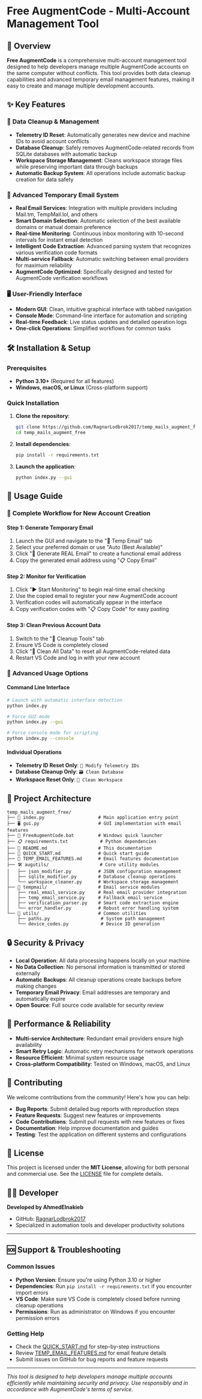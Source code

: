 # Free AugmentCode - Multi-Account Management Tool

## 🚀 Overview

**Free AugmentCode** is a comprehensive multi-account management tool designed to help developers manage multiple AugmentCode accounts on the same computer without conflicts. This tool provides both data cleanup capabilities and advanced temporary email management features, making it easy to create and manage multiple development accounts.

## ✨ Key Features

### 🧹 **Data Cleanup & Management**
- **Telemetry ID Reset**: Automatically generates new device and machine IDs to avoid account conflicts
- **Database Cleanup**: Safely removes AugmentCode-related records from SQLite databases with automatic backup
- **Workspace Storage Management**: Cleans workspace storage files while preserving important data through backups
- **Automatic Backup System**: All operations include automatic backup creation for data safety

### 📧 **Advanced Temporary Email System**
- **Real Email Services**: Integration with multiple providers including Mail.tm, TempMail.lol, and others
- **Smart Domain Selection**: Automatic selection of the best available domains or manual domain preference
- **Real-time Monitoring**: Continuous inbox monitoring with 10-second intervals for instant email detection
- **Intelligent Code Extraction**: Advanced parsing system that recognizes various verification code formats
- **Multi-service Fallback**: Automatic switching between email providers for maximum reliability
- **AugmentCode Optimized**: Specifically designed and tested for AugmentCode verification workflows

### 🖥️ **User-Friendly Interface**
- **Modern GUI**: Clean, intuitive graphical interface with tabbed navigation
- **Console Mode**: Command-line interface for automation and scripting
- **Real-time Feedback**: Live status updates and detailed operation logs
- **One-click Operations**: Simplified workflows for common tasks

## 🛠️ Installation & Setup

### Prerequisites
- **Python 3.10+** (Required for all features)
- **Windows, macOS, or Linux** (Cross-platform support)

### Quick Installation
1. **Clone the repository**:
   ```bash
   git clone https://github.com/RagnarLodbrok2017/temp_mails_augment_free.git
   cd temp_mails_augment_free
   ```

2. **Install dependencies**:
   ```bash
   pip install -r requirements.txt
   ```

3. **Launch the application**:
   ```bash
   python index.py --gui
   ```

## 📖 Usage Guide

### 🎯 **Complete Workflow for New Account Creation**

#### Step 1: Generate Temporary Email
1. Launch the GUI and navigate to the "📧 Temp Email" tab
2. Select your preferred domain or use "Auto (Best Available)"
3. Click "🎲 Generate REAL Email" to create a functional email address
4. Copy the generated email address using "📋 Copy Email"

#### Step 2: Monitor for Verification
1. Click "▶️ Start Monitoring" to begin real-time email checking
2. Use the copied email to register your new AugmentCode account
3. Verification codes will automatically appear in the interface
4. Copy verification codes with "📋 Copy Code" for easy pasting

#### Step 3: Clean Previous Account Data
1. Switch to the "🧹 Cleanup Tools" tab
2. Ensure VS Code is completely closed
3. Click "🧹 Clean All Data" to reset all AugmentCode-related data
4. Restart VS Code and log in with your new account

### 🔧 **Advanced Usage Options**

#### Command Line Interface
```bash
# Launch with automatic interface detection
python index.py

# Force GUI mode
python index.py --gui

# Force console mode for scripting
python index.py --console
```

#### Individual Operations
- **Telemetry ID Reset Only**: `🔄 Modify Telemetry IDs`
- **Database Cleanup Only**: `🗃️ Clean Database`
- **Workspace Reset Only**: `💾 Clean Workspace`

## 📁 Project Architecture

```
temp_mails_augment_free/
├── 📄 index.py                    # Main application entry point
├── 🖥️ gui.py                      # GUI implementation with email features
├── 🚀 FreeAugmentCode.bat         # Windows quick launcher
├── 📋 requirements.txt            # Python dependencies
├── 📖 README.md                   # This documentation
├── 📖 QUICK_START.md              # Quick start guide
├── 📖 TEMP_EMAIL_FEATURES.md      # Email features documentation
├── 🛠️ augutils/                   # Core utility modules
│   ├── json_modifier.py          # JSON configuration management
│   ├── sqlite_modifier.py        # Database cleanup operations
│   └── workspace_cleaner.py      # Workspace storage management
├── 📧 tempmail/                   # Email service modules
│   ├── real_email_service.py     # Real email provider integration
│   ├── temp_email_service.py     # Fallback email service
│   ├── verification_parser.py    # Smart code extraction engine
│   └── error_handler.py          # Robust error handling system
└── 🔧 utils/                      # Common utilities
    ├── paths.py                   # System path management
    └── device_codes.py            # Device ID generation
```

## 🔒 **Security & Privacy**

- **Local Operation**: All data processing happens locally on your machine
- **No Data Collection**: No personal information is transmitted or stored externally
- **Automatic Backups**: All cleanup operations create backups before making changes
- **Temporary Email Privacy**: Email addresses are temporary and automatically expire
- **Open Source**: Full source code available for security review

## 🚀 **Performance & Reliability**

- **Multi-service Architecture**: Redundant email providers ensure high availability
- **Smart Retry Logic**: Automatic retry mechanisms for network operations
- **Resource Efficient**: Minimal system resource usage
- **Cross-platform Compatibility**: Tested on Windows, macOS, and Linux

## 🤝 **Contributing**

We welcome contributions from the community! Here's how you can help:

- **Bug Reports**: Submit detailed bug reports with reproduction steps
- **Feature Requests**: Suggest new features or improvements
- **Code Contributions**: Submit pull requests with new features or fixes
- **Documentation**: Help improve documentation and guides
- **Testing**: Test the application on different systems and configurations

## 📄 **License**

This project is licensed under the **MIT License**, allowing for both personal and commercial use. See the [LICENSE](LICENSE) file for complete details.

## 👨‍💻 **Developer**

**Developed by AhmedElnakieb**
- GitHub: [RagnarLodbrok2017](https://github.com/RagnarLodbrok2017)
- Specialized in automation tools and developer productivity solutions

---

## 🆘 **Support & Troubleshooting**

### Common Issues
- **Python Version**: Ensure you're using Python 3.10 or higher
- **Dependencies**: Run `pip install -r requirements.txt` if you encounter import errors
- **VS Code**: Make sure VS Code is completely closed before running cleanup operations
- **Permissions**: Run as administrator on Windows if you encounter permission errors

### Getting Help
- Check the [QUICK_START.md](QUICK_START.md) for step-by-step instructions
- Review [TEMP_EMAIL_FEATURES.md](TEMP_EMAIL_FEATURES.md) for email feature details
- Submit issues on GitHub for bug reports and feature requests

---

*This tool is designed to help developers manage multiple accounts efficiently while maintaining security and privacy. Use responsibly and in accordance with AugmentCode's terms of service.*